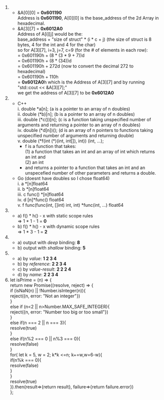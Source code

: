 1. * &A[0][0] = **0x601190**   
 Address is **0x601190**, A[0][0] is the base_address of the 2d Array in hexadecimal.  
   * &A[3][7] = **0x6012A0**  
 Address of A[i][j] would be the:  
 base_address + "size of struct" * (i * c + j) (the size of struct is 8 bytes, 4 for the int and 4 for the char)  
 so for A[3][7], i=3, j=7, c=9 (for the # of elements in each row):  
 = 0x601190h + (8 * (3 * 9 + 7))d  
 = 0x601190h + (8 * (34))d  
 = 0x601190h + 272d (now to convert the decimal 272 to hexadecimal)  
 = 0x601190h + 110h  
 = **0x6012A0**h which is the Address of A[3][7] and by running  
 "std::cout << &A[3][7];"  
  we get the address of A[3][7] to be **0x6012A0**
2. * C++  
    i. double \*a[n];  (a is a pointer to an array of n doubles)  
    ii. double (\*b)[n];  (b is a pointer to an array of n doubles)  
    iii. double (\*c())[n];  (c is a function taking unspecified number of arguments and returning a pointer to an array of n doubles)  
    iv. double (\*d[n])();  (d is an array of n pointers to functions taking unspecified number of arguments and returning double)  
    v. double (\*f(int (\*)(int, int[]), int)) (int, ...);  
      * f is a function that takes:  
        (1) a function that takes an int and an array of int which returns an int and  
        (2) an int  
      * and returns a pointer to a function that takes an int and an unspecefied number of other parameters and returns a double.  
    * Go (doesnt have doubles so I chose float64)  
    i. a \*[n]float64  
    ii. b \*[n]float64  
    iii. c func() \*[n]float64  
    iv. d [n]\*func() float64  
    v. f func(func(int, []int) int, int) \*func(int, ...) float64
3.  * a) f() * h() - x with static scope rules  
        => 1 * 1 - 1 = **0**  
    * b) f() * h() - x with dynamic scope rules  
        => 1 * 3 - 1 = **2**
4.  * a) output with   _deep_  binding: **8**
    * b) output with _shallow_ binding: **5**
5.  * a) by _value_: **1 2 3 4**
    * b) by _reference_: **2 2 3 4**
    * c) by _value-result_: **2 2 2 4**
    * d) by _name_: **2 2 3 4**
6.  
   let isPrime = (n) => {  
    return new Promise((resolve, reject) => {  
    if (isNaN(n) || !Number.isInteger(n)){  
      reject({n, error: "Not an integer"})  
    }  
    else if (n<2 || n>Number.MAX_SAFE_INTEGER){  
      reject({n, error: "Number too big or too small"})  
    }  
    else if(n === 2 || n === 3){  
      resolve(true)  
    }  
    else if(n%2 === 0 || n%3 === 0){  
      resolve(false)  
    }  
    for( let k = 5, w = 2; k*k <=n; k+=w,w=6-w){  
      if(n%k === 0){  
        resolve(false)  
      }  
    }  
    resolve(true)  
  }).then(result=>{return result}, failure=>{return failure.error})  
};  

